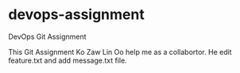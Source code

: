 # devops-assignment
DevOps Git Assignment

This Git Assignment 
Ko Zaw Lin Oo help me as a collabortor.
He edit feature.txt and add message.txt file.
